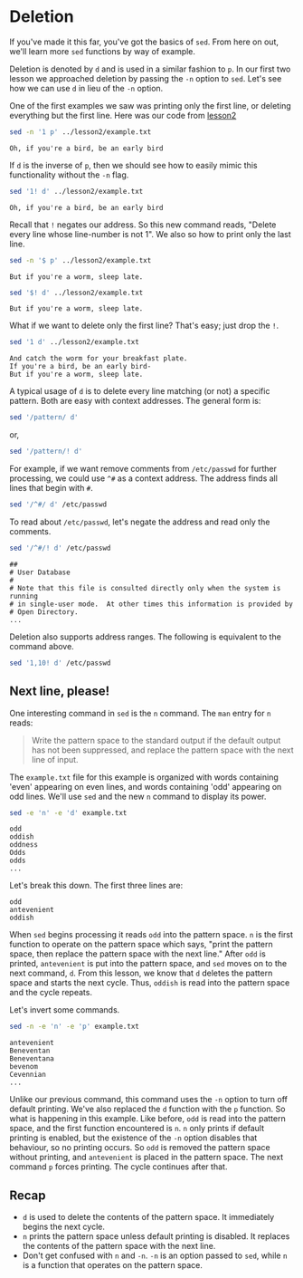 # Deletion

If you've made it this far, you've got the basics of `sed`.  From here
on out, we'll learn more `sed` functions by way of example.

Deletion is denoted by `d` and is used in a similar fashion to `p`. In
our first two lesson we approached deletion by passing the `-n` option
to `sed`. Let's see how we can use `d` in lieu of the `-n` option.

One of the first examples we saw was printing only the first line, or
deleting everything but the first line. Here was our code from
[lesson2](https://github.com/josefalcon/learning-sed/tree/master/lesson2)

```sh
sed -n '1 p' ../lesson2/example.txt
```
```
Oh, if you're a bird, be an early bird
```

If `d` is the inverse of `p`, then we should see how to easily mimic
this functionality without the `-n` flag.

```sh
sed '1! d' ../lesson2/example.txt
```
```
Oh, if you're a bird, be an early bird
```

Recall that `!` negates our address. So this new command reads,
"Delete every line whose line-number is not 1". We also so how to
print only the last line.

```sh
sed -n '$ p' ../lesson2/example.txt
```
```
But if you're a worm, sleep late.
```

```sh
sed '$! d' ../lesson2/example.txt
```
```
But if you're a worm, sleep late.
```

What if we want to delete only the first line? That's easy; just drop
the `!`.

```sh
sed '1 d' ../lesson2/example.txt
```
```
And catch the worm for your breakfast plate.
If you're a bird, be an early bird-
But if you're a worm, sleep late.
```

A typical usage of `d` is to delete every line matching (or not) a
specific pattern. Both are easy with context addresses. The general
form is:

```sh
sed '/pattern/ d'
```

or,

```sh
sed '/pattern/! d'
```

For example, if we want remove comments from `/etc/passwd` for 
further processing, we could use `^#` as a context address. The
address finds all lines that begin with `#`.

```sh
sed '/^#/ d' /etc/passwd
```

To read about `/etc/passwd`, let's negate the address and read
only the comments.

```sh
sed '/^#/! d' /etc/passwd
```
```
##
# User Database
#
# Note that this file is consulted directly only when the system is running
# in single-user mode.  At other times this information is provided by
# Open Directory.
...
```

Deletion also supports address ranges. The following is equivalent to
the command above.

```sh
sed '1,10! d' /etc/passwd
```

## Next line, please!

One interesting command in `sed` is the `n` command. The `man` entry
for `n` reads:

> Write the pattern space to the standard output if the default output
> has not been suppressed, and replace the pattern space with the next
> line of input.

The `example.txt` file for this example is organized with words
containing 'even' appearing on even lines, and words containing 'odd'
appearing on odd lines. We'll use `sed` and the new `n` command to
display its power.

```sh
sed -e 'n' -e 'd' example.txt
```
```
odd
oddish
oddness
Odds
odds
...
```

Let's break this down. The first three lines are:

```
odd
antevenient
oddish
```

When `sed` begins processing it reads `odd` into the pattern
space. `n` is the first function to operate on the pattern
space which says, "print the pattern space, then replace the
pattern space with the next line." After `odd` is printed,
`antevenient` is put into the pattern space, and `sed` moves
on to the next command, `d`. From this lesson, we know that
`d` deletes the pattern space and starts the next cycle. Thus,
`oddish` is read into the pattern space and the cycle repeats.

Let's invert some commands.

```sh
sed -n -e 'n' -e 'p' example.txt
```
```
antevenient
Beneventan
Beneventana
bevenom
Cevennian
...
```

Unlike our previous command, this command uses the `-n` option
to turn off default printing. We've also replaced the `d` function
with the `p` function. So what is happening in this example. Like
before, `odd` is read into the pattern space, and the first function
encountered is `n`. `n` only prints if default printing is enabled,
but the existence of the `-n` option disables that behaviour, so no
printing occurs. So `odd` is removed the pattern space without
printing, and `antevenient` is placed in the pattern space. The next
command `p` forces printing. The cycle continues after that.

## Recap

- `d` is used to delete the contents of the pattern space. It
immediately begins the next cycle.
- `n` prints the pattern space unless default printing is disabled. It
replaces the contents of the pattern space with the next line.
- Don't get confused with `n` and `-n`. `-n` is an option passed to
`sed`, while `n` is a function that operates on the pattern space.